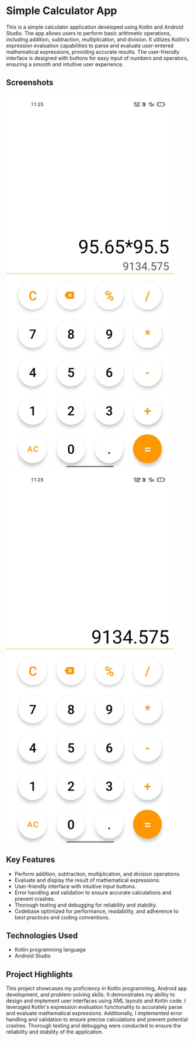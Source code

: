 # Simple Calculator App

This is a simple calculator application developed using Kotlin and Android Studio. The app allows users to perform basic arithmetic operations, including addition, subtraction, multiplication, and division. It utilizes Kotlin's expression evaluation capabilities to parse and evaluate user-entered mathematical expressions, providing accurate results. The user-friendly interface is designed with buttons for easy input of numbers and operators, ensuring a smooth and intuitive user experience.

## Screenshots

![Calculator App Screenshot](calScreenshot.png)
![Calculator App Screenshot](calScreenshot2.png)



## Key Features

- Perform addition, subtraction, multiplication, and division operations.
- Evaluate and display the result of mathematical expressions.
- User-friendly interface with intuitive input buttons.
- Error handling and validation to ensure accurate calculations and prevent crashes.
- Thorough testing and debugging for reliability and stability.
- Codebase optimized for performance, readability, and adherence to best practices and coding conventions.

## Technologies Used

- Kotlin programming language
- Android Studio

## Project Highlights

This project showcases my proficiency in Kotlin programming, Android app development, and problem-solving skills. It demonstrates my ability to design and implement user interfaces using XML layouts and Kotlin code. I leveraged Kotlin's expression evaluation functionality to accurately parse and evaluate mathematical expressions. Additionally, I implemented error handling and validation to ensure precise calculations and prevent potential crashes. Thorough testing and debugging were conducted to ensure the reliability and stability of the application. 
